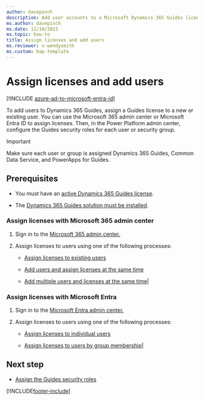 ```yaml
---
author: davepinch
description: Add user accounts to a Microsoft Dynamics 365 Guides license.
ms.author: davepinch
ms.date: 11/10/2023
ms.topic: how-to
title: Assign licenses and add users
ms.reviewer: v-wendysmith
ms.custom: bap-template
---
```


# Assign licenses and add users

[!INCLUDE [azure-ad-to-microsoft-entra-id](../includes/azure-ad-to-microsoft-entra-id.md)]

<!--- Work with Dave and Alwin to update 
As a Microsoft Dynamics 365 Guides admin, assign licenses to individual users or a group of users in your organization. Choose how you want to assign licenses to users: 

- Add users through Microsoft Entra ID. We recommend using Microsoft Entra ID. With this option, you can assign licenses and Guides security roles at the group level. Assigning licenses at a group level is optional. You can assign licenses to individual users.
- Add users manually through the Power Platform admin center and set security roles as you add the user.

--->

To add users to Dynamics 365 Guides, assign a Guides license to a new or existing user. You can use the Microsoft 365 admin center or Microsoft Entra ID to assign licenses. Then, in the Power Platform admin center, configure the Guides security roles for each user or security group.

> [!IMPORTANT]
> Make sure each user or group is assigned Dynamics 365 Guides, Common Data Service, and PowerApps for Guides.

## Prerequisites

- You must have an [active Dynamics 365 Guides license](buy-guides.md).

- The [Dynamics 365 Guides solution must be installed](install-guides.md).

### Assign licenses with Microsoft 365 admin center

1. Sign in to the [Microsoft 365 admin center.](https://admin.microsoft.com/AdminPortal/)

1. Assign licenses to users using one of the following processes:

   - [Assign licenses to existing users](/microsoft-365/admin/manage/assign-licenses-to-users)

   - [Add users and assign licenses at the same time](/microsoft-365/admin/add-users/add-users)

   - [Add multiple users and licenses at the same time](/microsoft-365/admin/add-users/add-users#add-multiple-users-at-the-same-time-in-dashboard-view)|

### Assign licenses with Microsoft Entra

1. Sign in to the [Microsoft Entra admin center.](https://entra.microsoft.com/)

1. Assign licenses to users using one of the following processes:

   - [Assign licenses to individual users](/azure/active-directory/fundamentals/license-users-groups)

   - [Assign licenses to users by group membership](/azure/active-directory/enterprise-users/licensing-groups-assign)|

<!--- Work with Dave and Alwin to update 

### Add users and assign licenses to a Microsoft Entra security group

You can create a Microsoft Entra security group and assign licenses to the group and add users to that group. Then, link the Entra security group to a Dataverse team group.

1. [Create a Microsoft Entra security group.](/entra/fundamentals/groups-view-azure-portal)

1. [Assign Guides licenses to the group.](/entra/fundamentals/license-users-groups)

1. [Add users to the security group.](/entra/fundamentals/concept-group-based-licensing)

1. [Create a Power Platform group team](/power-platform/admin/manage-group-teams) and link to the Microsoft Entra security group you created.  Point to admin assign role groups

--->

## Next step

- [Assign the Guides security roles](assign-role.md)

[!INCLUDE[footer-include](../includes/footer-banner.md)]